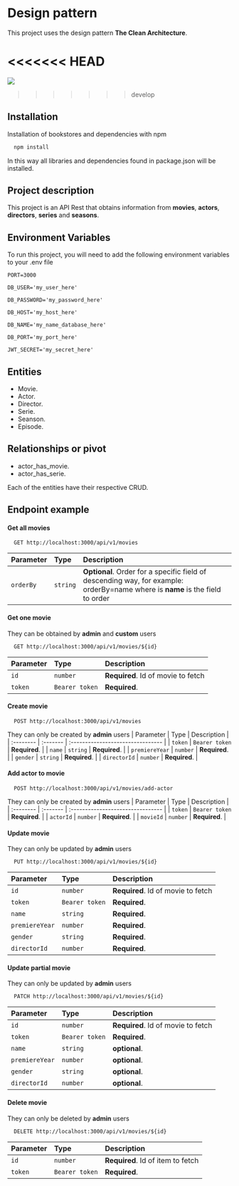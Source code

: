 
# Design pattern

This project uses the design pattern **The Clean Architecture**.

<<<<<<< HEAD
=======
![](https://xurxodev.com/content/images/size/w1000/2016/07/CleanArchitecture-8b00a9d7e2543fa9ca76b81b05066629.jpg)

>>>>>>> develop
## Installation

Installation of bookstores and dependencies with npm

```bash
  npm install
```

In this way all libraries and dependencies found in package.json will be installed.

## Project description

This project is an API Rest that obtains information from **movies**, **actors**, **directors**, **series** and **seasons**.

## Environment Variables

To run this project, you will need to add the following environment variables to your .env file

`PORT=3000`

`DB_USER='my_user_here'`

`DB_PASSWORD='my_password_here'`

`DB_HOST='my_host_here'`

`DB_NAME='my_name_database_here'`

`DB_PORT='my_port_here'`

`JWT_SECRET='my_secret_here'`

## Entities

- Movie.
- Actor.
- Director.
- Serie.
- Seanson.
- Episode.

## Relationships or pivot

- actor_has_movie.
- actor_has_serie.

Each of the entities have their respective CRUD.

## Endpoint example

#### Get all movies

```http
  GET http://localhost:3000/api/v1/movies
```

| Parameter | Type     | Description                       |
| :-------- | :------- | :-------------------------------- |
| `orderBy`      | `string` | **Optional**.  Order for a specific field of descending way, for example: orderBy=name where is **name** is the field to order|

#### Get one movie

They can be obtained by **admin** and **custom** users
```http
  GET http://localhost:3000/api/v1/movies/${id}
```

| Parameter | Type     | Description                       |
| :-------- | :------- | :-------------------------------- |
| `id`      | `number` | **Required**. Id of movie to fetch |
| `token`      | `Bearer token` | **Required**.  |

#### Create movie

```http
  POST http://localhost:3000/api/v1/movies
```
They can only be created by **admin** users
| Parameter | Type     | Description                       |
| :-------- | :------- | :-------------------------------- |
| `token`      | `Bearer token` | **Required**.  |
| `name`      | `string` | **Required**.  |
| `premiereYear`      | `number` | **Required**.  |
| `gender`      | `string` | **Required**.  |
| `directorId`      | `number` | **Required**.  |

#### Add actor to movie

```http
  POST http://localhost:3000/api/v1/movies/add-actor
```
They can only be created by **admin** users
| Parameter | Type     | Description                       |
| :-------- | :------- | :-------------------------------- |
| `token`      | `Bearer token` | **Required**.  |
| `actorId`      | `number` | **Required**.  |
| `movieId`      | `number` | **Required**.  |

#### Update movie
They can only be updated by **admin** users

```http
  PUT http://localhost:3000/api/v1/movies/${id}
```

| Parameter | Type     | Description                       |
| :-------- | :------- | :-------------------------------- |
| `id`      | `number` | **Required**. Id of movie to fetch |
| `token`      | `Bearer token` | **Required**.  |
| `name`      | `string` | **Required**.  |
| `premiereYear`      | `number` | **Required**.  |
| `gender`      | `string` | **Required**.  |
| `directorId`      | `number` | **Required**.  |

#### Update partial movie
They can only be updated by **admin** users

```http
  PATCH http://localhost:3000/api/v1/movies/${id}
```

| Parameter | Type     | Description                       |
| :-------- | :------- | :-------------------------------- |
| `id`      | `number` | **Required**. Id of movie to fetch |
| `token`      | `Bearer token` | **Required**.  |
| `name`      | `string` | **optional**.  |
| `premiereYear`      | `number` | **optional**.  |
| `gender`      | `string` | **optional**.  |
| `directorId`      | `number` | **optional**.  |

#### Delete movie
They can only be deleted by **admin** users

```http
  DELETE http://localhost:3000/api/v1/movies/${id}
```

| Parameter | Type     | Description                       |
| :-------- | :------- | :-------------------------------- |
| `id`      | `number` | **Required**. Id of item to fetch |
| `token`      | `Bearer token` | **Required**.  |

